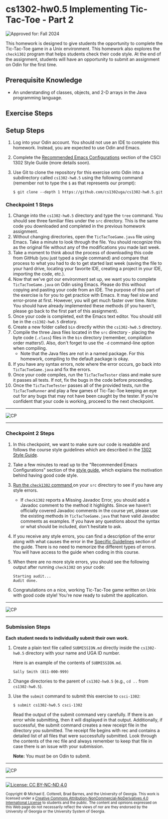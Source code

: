 # cs1302-hw0.5 Implementing Tic-Tac-Toe - Part 2

![Approved for: Fall 2024](https://img.shields.io/badge/Approved%20for-Fall%202024-green)

This homework is designed to give students the opportunity to complete the Tic-Tac-Toe game in a Unix
environment. This homework also explores the `check1302` program that helps students check their code
style. At the end of the assignment, students will have an opportunity to submit an assignment on Odin
for the first time.

## Prerequisite Knowledge

* An understanding of classes, objects, and 2-D arrays in the Java programming language.

## Exercise Steps

## Setup Steps
1. Log into your Odin account. You should not use an IDE to complete this homework. Instead, you are expected 
   to use Odin and Emacs.

1. Complete the [Recommended Emacs Configurations](https://github.com/cs1302uga/cs1302-styleguide/blob/master/README.md#recommended-emacs-configurations)
   section of the CSCI 1302 Style Guide (more details soon).
   
1. Use Git to clone the repository for this exercise onto Odin into a subdirectory called `cs1302-hw0.5` using
   the following command (remember not to type the `$` as that represents our prompt):

   ```
   $ git clone --depth 1 https://github.com/cs1302uga/cs1302-hw0.5.git
   ```
   
### Checkpoint 1 Steps

1. Change into the `cs1302-hw0.5` directory and type the `tree` command. You should see three familiar files under
   the `src` directory. This is the same code you downloaded and completed in the previous homework assignment.
1. Without changing directories, open the `TicTacToeGame.java` file using Emacs. Take a minute to look through the
   file. You should recognize this as the original file without any of the modifications you made last week.
1. Take a moment to think about the process of downloading this code from GitHub (you just typed a single command) and
   compare that process to what you had to do to get started last week (saving the file to your hard drive, locating your
   favorite IDE, creating a project in your IDE, importing the code, etc.).
1. Now that we've got our environment set up, we want you to complete `TicTacToeGame.java` on Odin using Emacs. Please do this
   without copying and pasting your code from an IDE. The purpose of this part of the exercise is for you to get practice with
   Emacs. It may feel slow and error-prone at first. However, you will get much faster over time. Note: You should have 
   already implemented these methods (if you haven't, please go back to the first part of this assignment).
1. Once your code is completed, exit the Emacs text editor. You should still be in the `cs1302-hw0.5` diretory.
1. Create a new folder called `bin` directly within the `cs1302-hw0.5` directory.
1. Compile the three Java files located in the `src` directory - placing the byte code (`.class`) files in the `bin`
   directory (remember, compilation order matters!). Also, don't forget to use the `-d` command-line option when compiling.
   * Note that the Java files are not in a named package. For this homework, compiling to the default package is okay.
1. If you have any syntax errors, note where the error occurs, go back into `TicTacToeGame.java` and fix the errors.
1. Once your code compiles, run the `TicTacToeTester` class and make sure it passes all tests. If not, fix the bugs in the
   code before proceeding.
1. Once the `TicTacToeTester` passes all of the provided tests, run the `TicTacToeRunner` and play a few games of
   Tic-Tac-Toe keeping an eye out for any bugs that may not have been caught by the tester. If you're confident that your
   code is working, proceed to the next checkpoint.

<hr/>

![CP](https://img.shields.io/badge/Just%20Finished%20Checkpoint-1-success?style=for-the-badge)

<hr/>

### Checkpoint 2 Steps

1. In this checkpoint, we want to make sure our code is readable and follows the course style guidelines which
   are described in the [1302 Style Guide](https://github.com/cs1302uga/cs1302-styleguide/blob/master/README.md).
1. Take a few minutes to read up to the "Recommended Emacs Configurations" section of the 
   [style guide](https://github.com/cs1302uga/cs1302-styleguide/blob/master/README.md#recommended-emacs-configurations), which explains
   the motivation behind having good code style.
1. [Run the `check1302` command ](https://github.com/cs1302uga/cs1302-styleguide/blob/master/README.md#run-checkstyle) on your `src` directory
   to see if you have any style errors.

   * If `check1302` reports a Missing Javadoc Error, you should add a Javadoc comment to the method it highlights.
     Since we haven’t officially covered Javadoc comments in the course yet, please use the existing methods in `TicTacToeGame.java`
     that have valid Javadoc comments as examples. If you have any questions about the syntax or what should be included, don't
     hesitate to ask.

1. If you receive any style errors, you can find a description of the error along with what causes the error in the 
   [Specific Guidelines](https://github.com/cs1302uga/cs1302-styleguide/blob/master/README.md#specific-guidelines) section of the guide.
   There is no need to memorize the different types of errors. You will have access to the guide when coding in this course.
1. When there are no more style errors, you should see the following output after running `check1302` on your code:

   ```
   Starting audit...
   Audit done.
   ```
   
1. Congratulations on a nice, working Tic-Tac-Toe game written on Unix with good code style! You're now ready to submit the application.

<hr/>

![CP](https://img.shields.io/badge/Just%20Finished%20Checkpoint-2-success?style=for-the-badge)

<hr/>

### Submission Steps

**Each student needs to individually submit their own work.**

1. Create a plain text file called `SUBMISSION.md` directly inside the `cs1302-hw0.5`
   directory with your name and UGA ID number.
   
   Here is an example of the contents of `SUBMISSION.md`.
   
   ```
   Sally Smith (811-000-999)
   ```

1. Change directories to the parent of `cs1302-hw0.5` (e.g., `cd ..` from `cs1302-hw0.5`).
   
1. Use the `submit` command to submit this exercise to `csci-1302`:
   
   ```
   $ submit cs1302-hw0.5 csci-1302
   ```
   
   Read the output of the submit command very carefully. If there is an error while submitting, then it will displayed 
   in that output. Additionally, if successful, the submit command creates a new receipt file in the directory you 
   submitted. The receipt file begins with rec and contains a detailed list of all files that were successfully submitted. 
   Look through the contents of the rec file and always remember to keep that file in case there is an issue with your submission.

   **Note:** You must be on Odin to submit.

<hr/>

![CP](https://img.shields.io/badge/Just%20Finished-Submission-success?style=for-the-badge)

<hr/>

[![License: CC BY-NC-ND 4.0](https://img.shields.io/badge/License-CC%20BY--NC--ND%204.0-lightgrey.svg)](http://creativecommons.org/licenses/by-nc-nd/4.0/)

<small>
Copyright &copy; Michael E. Cotterell, Brad Barnes, and the University of Georgia.
This work is licensed under a <a rel="license" href="http://creativecommons.org/licenses/by-nc-nd/4.0/">Creative Commons Attribution-NonCommercial-NoDerivatives 4.0 International License</a> to students and the public.
The content and opinions expressed on this Web page do not necessarily reflect the views of nor are they endorsed by the University of Georgia or the University System of Georgia.
</small>

